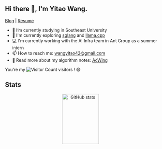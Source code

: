 ## Hi there 👋, I'm Yitao Wang.

[Blog](https://yitaonote.com) | [Resume](https://walker-ai/walker-ai/resume.html)

- 🏫 I’m currently studying in Southeast University
- 💬 I'm currently exploring [sglang](https://github.com/sgl-project/sglang) and [llama.cpp](https://github.com/ggerganov/llama.cpp)
- 💻 I'm currently working with the AI Infra team in Ant Group as a summer intern
- 📫 How to reach me: wangyitao42@gmail.com
- 📝 Read more about my algorithm notes: [AcWing](https://www.acwing.com/user/myspace/index/94631/)


You're my ![Visitor Count](https://profile-counter.glitch.me/walker-ai/count.svg) visitors ! 😄

## Stats


<div align="center">
  <img src="https://github-readme-stats.vercel.app/api?username=walker-ai&show_icons=true&theme=transparent" alt="GitHub stats" width="49%" height="165px" style="margin-right: 1%;" />
<!--   <img src="https://github-readme-stats.vercel.app/api/top-langs/?username=walker-ai&layout=compact&exclude_repo=sglang,MIT6.S081-Fall2020" alt="Top Langs" width="49%" height="165px" /> -->
</div>




